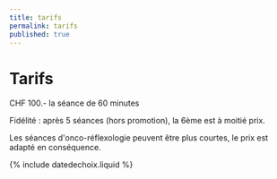 ```yaml
---
title: tarifs
permalink: tarifs
published: true
---
```


# Tarifs

CHF 100.- la séance de 60 minutes

Fidélité : après 5 séances (hors promotion), la 6ème est à moitié prix.

Les séances d'onco-réflexologie peuvent être plus courtes, le prix est adapté en conséquence.

{% include datedechoix.liquid %}

